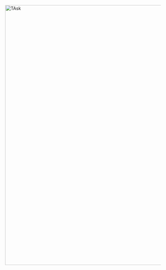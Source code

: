 <img width="841" alt="TAsk" src="https://github.com/user-attachments/assets/6f32dfb9-871a-49d9-8e87-3bd503c09204">
